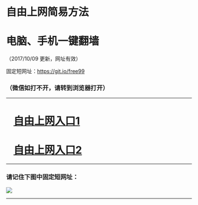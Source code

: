 ﻿# 自由上网简易方法

# 电脑、手机一键翻墙

（2017/10/09 更新，网址有效）

固定短网址：https://git.io/free99

### （微信如打不开，请转到浏览器打开）


***





# &nbsp;&nbsp; <a href="http://ft467619540.fwq-tz-1001.info/fwqtz01.html?t=100900114353 " target="_blank">自由上网入口1</a>
# &nbsp;&nbsp; <a href="http://ft2926828503.fwq-tz-1002.info/fwqtz02.html?t=100900121077 " target="_blank">自由上网入口2</a>
***

### 请记住下图中固定短网址：

<img src="https://s3-us-west-2.amazonaws.com/fwq-1001/yjfq-20170905okok.png" /> 


***

